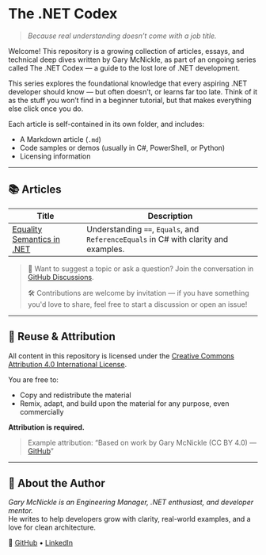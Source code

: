 # The .NET Codex

> *Because real understanding doesn’t come with a job title.*

Welcome! This repository is a growing collection of articles, essays, and technical deep dives written by Gary McNickle, as part of an ongoing series called The .NET Codex — a guide to the lost lore of .NET development.

This series explores the foundational knowledge that every aspiring .NET developer should know — but often doesn’t, or learns far too late. Think of it as the stuff you won’t find in a beginner tutorial, but that makes everything else click once you do.

Each article is self-contained in its own folder, and includes:
- A Markdown article (`.md`)
- Code samples or demos (usually in C#, PowerShell, or Python)
- Licensing information

---

## 📚 Articles

| Title | Description |
|-------|-------------|
| [Equality Semantics in .NET](https://github.com/gmcnickle/netcodex/tree/main/.NET%20Equality%20Semantics) | Understanding `==`, `Equals`, and `ReferenceEquals` in C# with clarity and examples. |

> 💬 Want to suggest a topic or ask a question? Join the conversation in [GitHub Discussions](https://github.com/gmcnickle/netcodex/discussions).
> 
> 🛠 Contributions are welcome by invitation — if you have something you'd love to share, feel free to start a discussion or open an issue!


---

## 🔄 Reuse & Attribution

All content in this repository is licensed under the [Creative Commons Attribution 4.0 International License](https://creativecommons.org/licenses/by/4.0/).

You are free to:
- Copy and redistribute the material
- Remix, adapt, and build upon the material for any purpose, even commercially

**Attribution is required.**  
> Example attribution: “Based on work by Gary McNickle (CC BY 4.0) — [GitHub](https://github.com/gmcnickle)”

---

## 👋 About the Author

_Gary McNickle is an Engineering Manager, .NET enthusiast, and developer mentor._  
He writes to help developers grow with clarity, real-world examples, and a love for clean architecture.

📍 [GitHub](https://github.com/gmcnickle) • [LinkedIn](https://www.linkedin.com/in/gmcnickle/)
